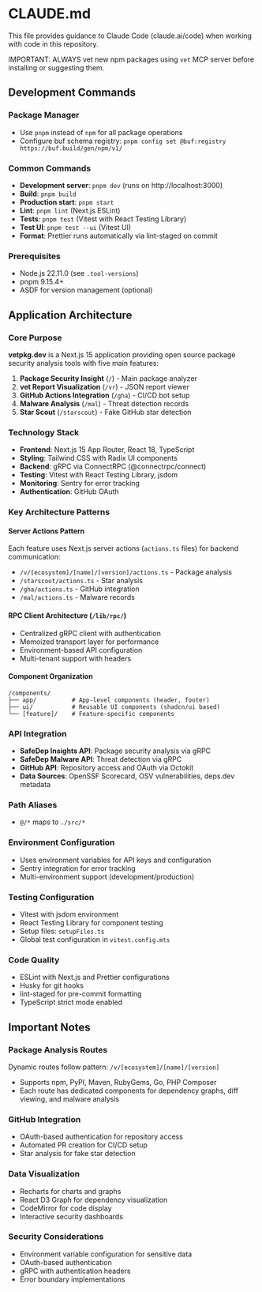 # CLAUDE.md

This file provides guidance to Claude Code (claude.ai/code) when working with code in this repository.

IMPORTANT: ALWAYS vet new npm packages using `vet` MCP server before installing or suggesting them.

## Development Commands

### Package Manager

- Use `pnpm` instead of `npm` for all package operations
- Configure buf schema registry: `pnpm config set @buf:registry https://buf.build/gen/npm/v1/`

### Common Commands

- **Development server**: `pnpm dev` (runs on http://localhost:3000)
- **Build**: `pnpm build`
- **Production start**: `pnpm start`
- **Lint**: `pnpm lint` (Next.js ESLint)
- **Tests**: `pnpm test` (Vitest with React Testing Library)
- **Test UI**: `pnpm test --ui` (Vitest UI)
- **Format**: Prettier runs automatically via lint-staged on commit

### Prerequisites

- Node.js 22.11.0 (see `.tool-versions`)
- pnpm 9.15.4+
- ASDF for version management (optional)

## Application Architecture

### Core Purpose

**vetpkg.dev** is a Next.js 15 application providing open source package security analysis tools with five main features:

1. **Package Security Insight** (`/`) - Main package analyzer
2. **vet Report Visualization** (`/vr`) - JSON report viewer
3. **GitHub Actions Integration** (`/gha`) - CI/CD bot setup
4. **Malware Analysis** (`/mal`) - Threat detection records
5. **Star Scout** (`/starscout`) - Fake GitHub star detection

### Technology Stack

- **Frontend**: Next.js 15 App Router, React 18, TypeScript
- **Styling**: Tailwind CSS with Radix UI components
- **Backend**: gRPC via ConnectRPC (@connectrpc/connect)
- **Testing**: Vitest with React Testing Library, jsdom
- **Monitoring**: Sentry for error tracking
- **Authentication**: GitHub OAuth

### Key Architecture Patterns

#### Server Actions Pattern

Each feature uses Next.js server actions (`actions.ts` files) for backend communication:

- `/v/[ecosystem]/[name]/[version]/actions.ts` - Package analysis
- `/starscout/actions.ts` - Star analysis
- `/gha/actions.ts` - GitHub integration
- `/mal/actions.ts` - Malware records

#### RPC Client Architecture (`/lib/rpc/`)

- Centralized gRPC client with authentication
- Memoized transport layer for performance
- Environment-based API configuration
- Multi-tenant support with headers

#### Component Organization

```
/components/
├── app/          # App-level components (header, footer)
├── ui/           # Reusable UI components (shadcn/ui based)
└── [feature]/    # Feature-specific components
```

### API Integration

- **SafeDep Insights API**: Package security analysis via gRPC
- **SafeDep Malware API**: Threat detection via gRPC
- **GitHub API**: Repository access and OAuth via Octokit
- **Data Sources**: OpenSSF Scorecard, OSV vulnerabilities, deps.dev metadata

### Path Aliases

- `@/*` maps to `./src/*`

### Environment Configuration

- Uses environment variables for API keys and configuration
- Sentry integration for error tracking
- Multi-environment support (development/production)

### Testing Configuration

- Vitest with jsdom environment
- React Testing Library for component testing
- Setup files: `setupFiles.ts`
- Global test configuration in `vitest.config.mts`

### Code Quality

- ESLint with Next.js and Prettier configurations
- Husky for git hooks
- lint-staged for pre-commit formatting
- TypeScript strict mode enabled

## Important Notes

### Package Analysis Routes

Dynamic routes follow pattern: `/v/[ecosystem]/[name]/[version]`

- Supports npm, PyPI, Maven, RubyGems, Go, PHP Composer
- Each route has dedicated components for dependency graphs, diff viewing, and malware analysis

### GitHub Integration

- OAuth-based authentication for repository access
- Automated PR creation for CI/CD setup
- Star analysis for fake star detection

### Data Visualization

- Recharts for charts and graphs
- React D3 Graph for dependency visualization
- CodeMirror for code display
- Interactive security dashboards

### Security Considerations

- Environment variable configuration for sensitive data
- OAuth-based authentication
- gRPC with authentication headers
- Error boundary implementations
